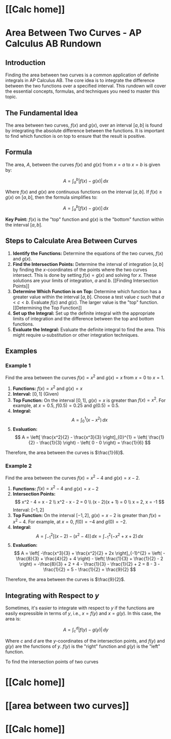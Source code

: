 # [[Calc home]]
# Area Between Two Curves - AP Calculus AB Rundown

## Introduction

Finding the area between two curves is a common application of definite integrals in AP Calculus AB. The core idea is to integrate the difference between the two functions over a specified interval. This rundown will cover the essential concepts, formulas, and techniques you need to master this topic.

## The Fundamental Idea

The area between two curves, $f(x)$ and $g(x)$, over an interval $[a, b]$ is found by integrating the absolute difference between the functions.  It is important to find which function is on top to ensure that the result is positive.

## Formula

The area, $A$, between the curves $f(x)$ and $g(x)$ from $x = a$ to $x = b$ is given by:

$$
A = \int_{a}^{b} |f(x) - g(x)| \, dx
$$

Where $f(x)$ and $g(x)$ are continuous functions on the interval $[a, b]$.  If $f(x) \geq g(x)$ on $[a, b]$, then the formula simplifies to:

$$
A = \int_{a}^{b} [f(x) - g(x)] \, dx
$$

**Key Point:** $f(x)$ is the "top" function and $g(x)$ is the "bottom" function within the interval $[a, b]$.

## Steps to Calculate Area Between Curves

1.  **Identify the Functions:** Determine the equations of the two curves, $f(x)$ and $g(x)$.
2.  **Find the Intersection Points:** Determine the interval of integration $[a, b]$ by finding the $x$-coordinates of the points where the two curves intersect. This is done by setting $f(x) = g(x)$ and solving for $x$. These solutions are your limits of integration, $a$ and $b$.  [[Finding Intersection Points]]
3.  **Determine Which Function is on Top:** Determine which function has a greater value within the interval $[a, b]$.  Choose a test value $c$ such that $a < c < b$.  Evaluate $f(c)$ and $g(c)$.  The larger value is the "top" function.  [[Determining the Top Function]]
4.  **Set up the Integral:** Set up the definite integral with the appropriate limits of integration and the difference between the top and bottom functions.
5.  **Evaluate the Integral:** Evaluate the definite integral to find the area.  This might require u-substitution or other integration techniques.

## Examples

### Example 1

Find the area between the curves $f(x) = x^2$ and $g(x) = x$ from $x = 0$ to $x = 1$.

1.  **Functions:**  $f(x) = x^2$ and $g(x) = x$
2.  **Interval:** $[0, 1]$ (Given)
3.  **Top Function:** On the interval $[0, 1]$, $g(x) = x$ is greater than $f(x) = x^2$. For example, at $x = 0.5$, $f(0.5) = 0.25$ and $g(0.5) = 0.5$.
4.  **Integral:**
    $$
    A = \int_{0}^{1} (x - x^2) \, dx
    $$
5.  **Evaluation:**
    $$
    A = \left[ \frac{x^2}{2} - \frac{x^3}{3} \right]_{0}^{1} = \left( \frac{1}{2} - \frac{1}{3} \right) - \left( 0 - 0 \right) = \frac{1}{6}
    $$

Therefore, the area between the curves is $\frac{1}{6}$.

### Example 2

Find the area between the curves $f(x) = x^2 - 4$ and $g(x) = x - 2$.

1.  **Functions:** $f(x) = x^2 - 4$ and $g(x) = x - 2$
2.  **Intersection Points:**
    $$
    x^2 - 4 = x - 2 \\
    x^2 - x - 2 = 0 \\
    (x - 2)(x + 1) = 0 \\
    x = 2, x = -1
    $$
    Interval: $[-1, 2]$
3.  **Top Function:** On the interval $[-1, 2]$, $g(x) = x - 2$ is greater than $f(x) = x^2 - 4$. For example, at $x = 0$, $f(0) = -4$ and $g(0) = -2$.
4.  **Integral:**
    $$
    A = \int_{-1}^{2} [(x - 2) - (x^2 - 4)] \, dx = \int_{-1}^{2} (-x^2 + x + 2) \, dx
    $$
5.  **Evaluation:**
    $$
    A = \left[ -\frac{x^3}{3} + \frac{x^2}{2} + 2x \right]_{-1}^{2} = \left( -\frac{8}{3} + \frac{4}{2} + 4 \right) - \left( \frac{1}{3} + \frac{1}{2} - 2 \right) = -\frac{8}{3} + 2 + 4 - \frac{1}{3} - \frac{1}{2} + 2 = 8 - 3 - \frac{1}{2} = 5 - \frac{1}{2} = \frac{9}{2}
    $$

Therefore, the area between the curves is $\frac{9}{2}$.

## Integrating with Respect to $y$

Sometimes, it's easier to integrate with respect to $y$ if the functions are easily expressible in terms of $y$, i.e., $x = f(y)$ and $x = g(y)$. In this case, the area is:

$$
A = \int_{c}^{d} |f(y) - g(y)| \, dy
$$

Where $c$ and $d$ are the $y$-coordinates of the intersection points, and $f(y)$ and $g(y)$ are the functions of $y$.  $f(y)$ is the "right" function and $g(y)$ is the "left" function.



To find the intersection points of two curves# [[Calc home]]

# [[area between two curves]]

# [[Calc home]]
